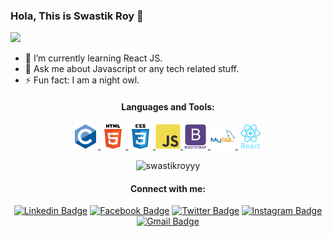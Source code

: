 ### Hola, This is Swastik Roy 👋

 
 <img src="https://github-readme-stats.vercel.app/api?username=swastikroyyy&&show_icons=true&title_color=ffffff&icon_color=bb2acf&text_color=daf7dc&bg_color=191919">

- 🌱 I’m currently learning React JS.
- 💬 Ask me about Javascript or any tech related stuff.
- ⚡ Fun fact: I am a night owl.
<div align=center>

 <h4>Languages and Tools:</h4>
<p><a href="https://www.cprogramming.com/" target="_blank"> <img src="https://raw.githubusercontent.com/devicons/devicon/master/icons/c/c-original.svg" alt="c" width="40" height="40"/><a href="https://www.w3.org/html/" target="_blank"> <img src="https://raw.githubusercontent.com/devicons/devicon/master/icons/html5/html5-original-wordmark.svg" alt="html5" width="40" height="40"/> </a><a href="https://www.w3schools.com/css/" target="_blank"> <img src="https://raw.githubusercontent.com/devicons/devicon/master/icons/css3/css3-original-wordmark.svg" alt="css3" width="40" height="40"/> </a>  <a href="https://developer.mozilla.org/en-US/docs/Web/JavaScript" target="_blank"> <img src="https://raw.githubusercontent.com/devicons/devicon/master/icons/javascript/javascript-original.svg" alt="javascript" width="40" height="40"/> </a> <a href="https://getbootstrap.com" target="_blank"> <img src="https://raw.githubusercontent.com/devicons/devicon/master/icons/bootstrap/bootstrap-plain-wordmark.svg" alt="bootstrap" width="40" height="40"/> </a>   <a href="https://www.mysql.com/" target="_blank"> <img src="https://raw.githubusercontent.com/devicons/devicon/master/icons/mysql/mysql-original-wordmark.svg" alt="mysql" width="40" height="40"/> </a> <a href="https://reactjs.org/" target="_blank"> <img src="https://raw.githubusercontent.com/devicons/devicon/master/icons/react/react-original-wordmark.svg" alt="react" width="40" height="40"/> </a> </p>
  <p><img align="center" src="https://github-readme-stats.vercel.app/api/top-langs?username=swastikroyyy&show_icons=true&locale=en&layout=compact" alt="swastikroyyy" /></p>


 <h4>Connect with me:</h4>

[![Linkedin Badge](https://img.shields.io/badge/-LinkedIn-blue?style=flat-square&logo=Linkedin&logoColor=white&link=https://www.linkedin.com/in/swastik_royyy/)](https://twitter.com/swastik_royyy) 
[![Facebook Badge](https://img.shields.io/badge/-Facebook-1877f2?style=flat-square&logo=facebook&logoColor=white&link=https://www.facebook.com/swastik_royyy)](https://www.facebook.com/swastik.royyy) 
 [![Twitter Badge](https://img.shields.io/twitter/url?style=social&url=https%3A%2F%2Ftwitter.com%2Fswastik_royyy)](https://twitter.com/swastik_royyy)
[![Instagram Badge](https://img.shields.io/badge/-Instagram-dd2a7b?style=flat-square&logo=instagram&logoColor=white&link=https://www.instagram.com/swastik.royyy)](https://www.instagram.com/swastik.royyy/) 
[![Gmail Badge](https://img.shields.io/badge/-Gmail-d14836?style=flat-square&logo=Gmail&logoColor=white&link=mailto:swastik.roy1995@gmail.com)](mailto:swastik.roy1995@gmail.com)
 
 

</div>








<!--
**swastikroyyy/swastikroyyy** is a ✨ _special_ ✨ repository because its `README.md` (this file) appears on your GitHub profile.

Here are some ideas to get you started:

- 🔭 I’m currently working on ...
- 🌱 I’m currently learning ...
- 👯 I’m looking to collaborate on ...
- 🤔 I’m looking for help with ...
- 💬 Ask me about ...
- 📫 How to reach me: ...
- 😄 Pronouns: ...
- ⚡ Fun fact: ...
-->
